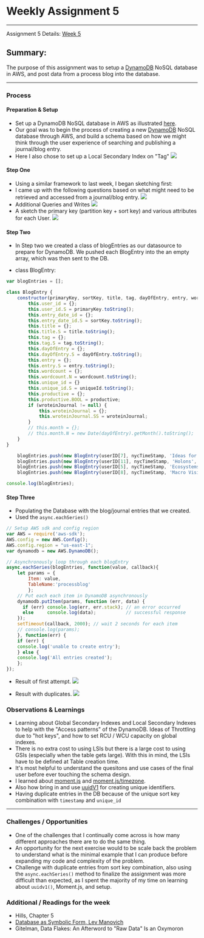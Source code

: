 # Weekly Assignment 5 
---
Assignment 5 Details: [Week 5](https://github.com/leeallennyc/data-structures-fall-2020/blob/master/week5/week5_assignment.md) 

## Summary:
The purpose of this assignment was to setup a [DynamoDB](https://aws.amazon.com/dynamodb/) NoSQL database in AWS, and post data from a process blog into the database.

--- 
### Process

#### Preparation & Setup
* Set up a DynamoDB NoSQL database in AWS as illustrated [here](https://github.com/leeallennyc/data-structures-fall-2020/blob/master/week5/week5_assignment.md). 
* Our goal was to begin the process of creating a new [DynamoDB](https://aws.amazon.com/dynamodb/) NoSQL database through AWS, and build a schema based on how we might think through the user experience of searching and publishing a journal/blog entry.
* Here I also chose to set up a Local Secondary Index on "Tag"
 ![](https://github.com/leeallennyc/data-structures-fall-2020/blob/master/week5/images/Local_Secondary_Index.png?raw=true)
#### Step One
* Using a similar framework to last week, I began sketching first: 
* I came up with the following questions based on what might need to be retrieved and accessed from a journal/blog entry.
 ![](https://github.com/leeallennyc/data-structures-fall-2020/blob/master/week5/images/AWS_DynamoDB_Questions.png?raw=true)
* Additional Queries and Writes
 ![](https://github.com/leeallennyc/data-structures-fall-2020/blob/master/week5/images/AWS_DynamoDB_Queries_Writes.png?raw=true) 
* A sketch the primary key (partition key + sort key) and various attributes for each User. 
 ![](https://github.com/leeallennyc/data-structures-fall-2020/blob/master/week5/images/AWS_DynamoDB_schema_sketch.png?raw=true)

#### Step Two
* In Step two we created a class of blogEntries as our datasource to prepare for DynamoDB. We pushed each BlogEntry into the an empty array, which was then sent to the DB. 

* class BlogEntry:
```js
var blogEntries = [];

class BlogEntry {
    constructor(primaryKey, sortKey, title, tag, dayOfEntry, entry, wordcount, uniqueId, productive, wroteinJournal) {
        this.user_id = {};
        this.user_id.S = primaryKey.toString();
        this.entry_date_id = {};
        this.entry_date_id.S = sortKey.toString();
        this.title = {};
        this.title.S = title.toString();
        this.tag = {};
        this.tag.S = tag.toString();
        this.dayOfEntry = {};
        this.dayOfEntry.S = dayOfEntry.toString();
        this.entry = {};
        this.entry.S = entry.toString();
        this.wordcount = {};
        this.wordcount.N = wordcount.toString();
        this.unique_id = {}
        this.unique_id.S = uniqueId.toString();
        this.productive = {};
        this.productive.BOOL = productive;
        if (wroteinJournal != null) {
            this.wroteinJournal = {};
            this.wroteinJournal.SS = wroteinJournal;
        }
        // this.month = {};
        // this.month.N = new Date(dayOfEntry).getMonth().toString();
    }
}

    blogEntries.push(new BlogEntry(userID[7], nycTimeStamp, 'Ideas for Co.', 'Business Processes', 'August 28 2019','The first thing...', 200, uuidv1(), true, ["Summer", "2019"]));
    blogEntries.push(new BlogEntry(userID[11], nycTimeStamp, 'Holons', 'Integral Theory', 'December 20 2019','Idea of a whole as part...', 340, uuidv1(), true, ["Winter", "2019"]));
    blogEntries.push(new BlogEntry(userID[5], nycTimeStamp, 'Ecosystems', 'Organizational Dynamics', 'June 14 2020', 'Business Species...', 150, uuidv1(), true, ["Summer", "2020"]));
    blogEntries.push(new BlogEntry(userID[8], nycTimeStamp, 'Macro Vision','Self-Development', 'September 20 2020', 'The timeline for..', 600, uuidv1(), true, ["Fall", "2020"]));

console.log(blogEntries);
```

#### Step Three
* Populating the Database with the blog/journal entries that we created.
* Used the `async.eachSeries()`
``` js
// Setup AWS sdk and config region
var AWS = require('aws-sdk');
AWS.config = new AWS.Config();
AWS.config.region = "us-east-1";
var dynamodb = new AWS.DynamoDB();

// Asynchronously loop through each blogEntry
async.eachSeries(blogEntries, function(value, callback){
    let params = {
        Item: value,
        TableName:'processblog'
        };
    // Put each each item in DynamoDB asynchronously  
    dynamodb.putItem(params, function (err, data) {
      if (err) console.log(err, err.stack); // an error occurred
      else     console.log(data);           // successful response
    });
    setTimeout(callback, 2000); // wait 2 seconds for each item
    // console.log(params);
    }, function(err) {
    if (err) {
    console.log('unable to create entry');
    } else {
    console.log('All entries created');
    };
});
```

* Result of first attempt.
![](https://github.com/leeallennyc/data-structures-fall-2020/blob/master/week5/images/AWS_DynamoDb_Table.png?raw=true)

* Result with duplicates.
![](https://github.com/leeallennyc/data-structures-fall-2020/blob/master/week5/images/AWS_duplicates.png?raw=true)

### Observations & Learnings
* Learning about Global Secondary Indexes and Local Secondary Indexes to help with the "Access patterns" of the DynamoDB. Ideas of Throttling due to "hot keys", and how to set RCU / WCU capacity on global indexes. 
* There is no extra cost to using LSIs but there is a large cost to using GSIs (especially when the table gets large). With this in mind, the LSIs have to be defined at Table creation time. 
* It's most helpful to understand the quesitons and use cases of the final user before ever touching the schema design. 
* I learned about [moment.js](https://momentjs.com/) and [moment.js/timezone](https://momentjs.com/timezone/).
* Also how bring in and use [uuidV1](https://www.npmjs.com/package/uuid) for creating unique identifiers.
* Having duplicate entries in the DB because of the unique sort key combination with `timestamp` and `unique_id`

---
### Challenges / Opportunities
* One of the challenges that I continually come across is how many different approaches there are to do the same thing.
* An opportunity for the next exercise would to be scale back the problem to understand what is the minimal example that I can produce before expanding my code and complexity of the problem.
* Challenge with duplicate entries from sort key combination, also using the `async.eachSeries()` method to finalize the assignment was more difficult than expected, as I spent the majority of my time on learning about `uuidv1()`, Moment.js, and setup. 

### Additional / Readings for the week
* Hills, Chapter 5
* [Database as Symbolic Form, Lev Manovich](https://www.semanticscholar.org/paper/Database-as-Symbolic-Form-Manovich/e45079a8931a1c37da99e9be042502f332e6438b) 
* Gitelman, Data Flakes: An Afterword to "Raw Data" Is an Oxymoron
